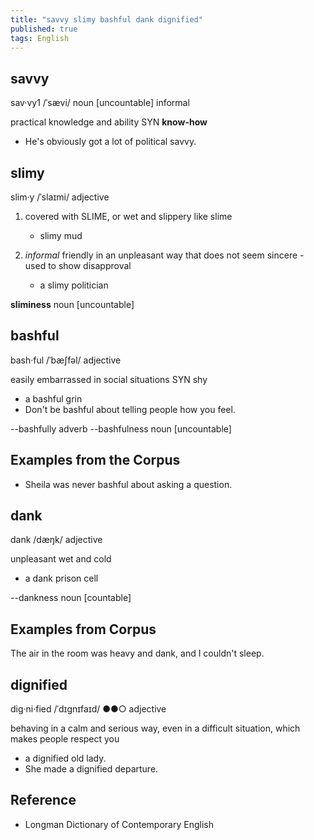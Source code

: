 ```yaml
---
title: "savvy slimy bashful dank dignified"
published: true
tags: English
---
```


## savvy

sav·vy1 /ˈsævi/ noun [uncountable] informal

practical knowledge and ability SYN **know-how**

- He's obviously got a lot of political savvy.

## slimy

slim·y /ˈslaɪmi/ adjective

1. covered with SLIME, or wet and slippery like slime
    - slimy mud

2. *informal* friendly in an unpleasant way that does not seem sincere - used to show disapproval
    - a slimy politician

**sliminess** noun [uncountable]

## bashful

bash‧ful /ˈbæʃfəl/ adjective

easily embarrassed in social situations SYN shy

- a bashful grin
- Don't be bashful about telling people how you feel.

--bashfully adverb
--bashfulness noun [uncountable]

## Examples from the Corpus

- Sheila was never bashful about asking a question.

## dank

dank /dæŋk/ adjective

unpleasant wet and cold

- a dank prison cell

--dankness noun [countable]

## Examples from Corpus

The air in the room was heavy and dank, and I couldn't sleep.

## dignified

dig‧ni‧fied /ˈdɪɡnɪfaɪd/ ●●○ adjective

behaving in a calm and serious way, even in a difficult situation, which makes
people respect you

- a dignified old lady.
- She made a dignified departure.

## Reference

- Longman Dictionary of Contemporary English